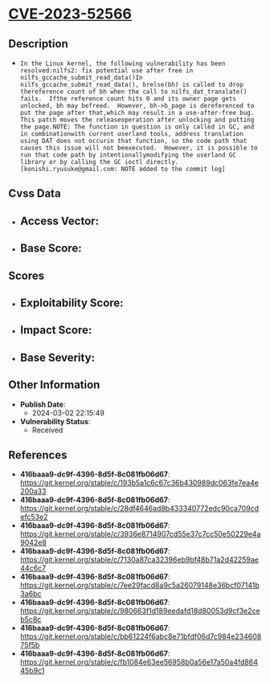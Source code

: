 
# [CVE-2023-52566](https://cve.mitre.org/cgi-bin/cvename.cgi?name=CVE-2023-52566)

## Description

- `In the Linux kernel, the following vulnerability has been resolved:nilfs2: fix potential use after free in nilfs_gccache_submit_read_data()In nilfs_gccache_submit_read_data(), brelse(bh) is called to drop thereference count of bh when the call to nilfs_dat_translate() fails.  Ifthe reference count hits 0 and its owner page gets unlocked, bh may befreed.  However, bh->b_page is dereferenced to put the page after that,which may result in a use-after-free bug.  This patch moves the releaseoperation after unlocking and putting the page.NOTE: The function in question is only called in GC, and in combinationwith current userland tools, address translation using DAT does not occurin that function, so the code path that causes this issue will not beexecuted.  However, it is possible to run that code path by intentionallymodifying the userland GC library or by calling the GC ioctl directly.[konishi.ryusuke@gmail.com: NOTE added to the commit log]`

## Cvss Data

- **Access Vector**:
  - 
- **Base Score**:
  - 

## Scores

- **Exploitability Score**:
  - 
- **Impact Score**:
  - 
- **Base Severity**:
  - 

## Other Information

- **Publish Date**:
  - 2024-03-02 22:15:49
- **Vulnerability Status**:
  - Received

## References

- **416baaa9-dc9f-4396-8d5f-8c081fb06d67**: https://git.kernel.org/stable/c/193b5a1c6c67c36b430989dc063fe7ea4e200a33
- **416baaa9-dc9f-4396-8d5f-8c081fb06d67**: https://git.kernel.org/stable/c/28df4646ad8b433340772edc90ca709cdefc53e2
- **416baaa9-dc9f-4396-8d5f-8c081fb06d67**: https://git.kernel.org/stable/c/3936e8714907cd55e37c7cc50e50229e4a9042e8
- **416baaa9-dc9f-4396-8d5f-8c081fb06d67**: https://git.kernel.org/stable/c/7130a87ca32396eb9bf48b71a2d42259ae44c6c7
- **416baaa9-dc9f-4396-8d5f-8c081fb06d67**: https://git.kernel.org/stable/c/7ee29facd8a9c5a26079148e36bcf07141b3a6bc
- **416baaa9-dc9f-4396-8d5f-8c081fb06d67**: https://git.kernel.org/stable/c/980663f1d189eedafd18d80053d9cf3e2ceb5c8c
- **416baaa9-dc9f-4396-8d5f-8c081fb06d67**: https://git.kernel.org/stable/c/bb61224f6abc8e71bfdf06d7c984e23460875f5b
- **416baaa9-dc9f-4396-8d5f-8c081fb06d67**: https://git.kernel.org/stable/c/fb1084e63ee56958b0a56e17a50a4fd86445b9c1
